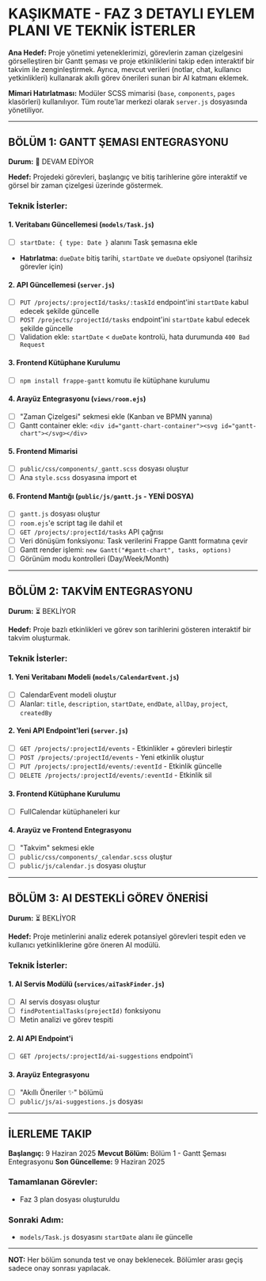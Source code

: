 # KAŞIKMATE - FAZ 3 DETAYLI EYLEM PLANI VE TEKNİK İSTERLER

**Ana Hedef:** Proje yönetimi yeteneklerimizi, görevlerin zaman çizelgesini görselleştiren bir Gantt şeması ve proje etkinliklerini takip eden interaktif bir takvim ile zenginleştirmek. Ayrıca, mevcut verileri (notlar, chat, kullanıcı yetkinlikleri) kullanarak akıllı görev önerileri sunan bir AI katmanı eklemek.

**Mimari Hatırlatması:** Modüler SCSS mimarisi (`base`, `components`, `pages` klasörleri) kullanılıyor. Tüm route'lar merkezi olarak `server.js` dosyasında yönetiliyor.

---

## BÖLÜM 1: GANTT ŞEMASI ENTEGRASYONU

**Durum:** 🚧 DEVAM EDİYOR

**Hedef:** Projedeki görevleri, başlangıç ve bitiş tarihlerine göre interaktif ve görsel bir zaman çizelgesi üzerinde göstermek.

### Teknik İsterler:

#### 1. Veritabanı Güncellemesi (`models/Task.js`)
- [ ] `startDate: { type: Date }` alanını Task şemasına ekle
- **Hatırlatma:** `dueDate` bitiş tarihi, `startDate` ve `dueDate` opsiyonel (tarihsiz görevler için)

#### 2. API Güncellemesi (`server.js`)
- [ ] `PUT /projects/:projectId/tasks/:taskId` endpoint'ini `startDate` kabul edecek şekilde güncelle
- [ ] `POST /projects/:projectId/tasks` endpoint'ini `startDate` kabul edecek şekilde güncelle
- [ ] Validation ekle: `startDate` < `dueDate` kontrolü, hata durumunda `400 Bad Request`

#### 3. Frontend Kütüphane Kurulumu
- [ ] `npm install frappe-gantt` komutu ile kütüphane kurulumu

#### 4. Arayüz Entegrasyonu (`views/room.ejs`)
- [ ] "Zaman Çizelgesi" sekmesi ekle (Kanban ve BPMN yanına)
- [ ] Gantt container ekle: `<div id="gantt-chart-container"><svg id="gantt-chart"></svg></div>`

#### 5. Frontend Mimarisi
- [ ] `public/css/components/_gantt.scss` dosyası oluştur
- [ ] Ana `style.scss` dosyasına import et

#### 6. Frontend Mantığı (`public/js/gantt.js` - YENİ DOSYA)
- [ ] `gantt.js` dosyası oluştur
- [ ] `room.ejs`'e script tag ile dahil et
- [ ] `GET /projects/:projectId/tasks` API çağrısı
- [ ] Veri dönüşüm fonksiyonu: Task verilerini Frappe Gantt formatına çevir
- [ ] Gantt render işlemi: `new Gantt("#gantt-chart", tasks, options)`
- [ ] Görünüm modu kontrolleri (Day/Week/Month)

---

## BÖLÜM 2: TAKVİM ENTEGRASYONU

**Durum:** ⏳ BEKLİYOR

**Hedef:** Proje bazlı etkinlikleri ve görev son tarihlerini gösteren interaktif bir takvim oluşturmak.

### Teknik İsterler:

#### 1. Yeni Veritabanı Modeli (`models/CalendarEvent.js`)
- [ ] CalendarEvent modeli oluştur
- [ ] Alanlar: `title`, `description`, `startDate`, `endDate`, `allDay`, `project`, `createdBy`

#### 2. Yeni API Endpoint'leri (`server.js`)
- [ ] `GET /projects/:projectId/events` - Etkinlikler + görevleri birleştir
- [ ] `POST /projects/:projectId/events` - Yeni etkinlik oluştur
- [ ] `PUT /projects/:projectId/events/:eventId` - Etkinlik güncelle
- [ ] `DELETE /projects/:projectId/events/:eventId` - Etkinlik sil

#### 3. Frontend Kütüphane Kurulumu
- [ ] FullCalendar kütüphaneleri kur

#### 4. Arayüz ve Frontend Entegrasyonu
- [ ] "Takvim" sekmesi ekle
- [ ] `public/css/components/_calendar.scss` oluştur
- [ ] `public/js/calendar.js` dosyası oluştur

---

## BÖLÜM 3: AI DESTEKLİ GÖREV ÖNERİSİ

**Durum:** ⏳ BEKLİYOR

**Hedef:** Proje metinlerini analiz ederek potansiyel görevleri tespit eden ve kullanıcı yetkinliklerine göre öneren AI modülü.

### Teknik İsterler:

#### 1. AI Servis Modülü (`services/aiTaskFinder.js`)
- [ ] AI servis dosyası oluştur
- [ ] `findPotentialTasks(projectId)` fonksiyonu
- [ ] Metin analizi ve görev tespiti

#### 2. AI API Endpoint'i
- [ ] `GET /projects/:projectId/ai-suggestions` endpoint'i

#### 3. Arayüz Entegrasyonu
- [ ] "Akıllı Öneriler ✨" bölümü
- [ ] `public/js/ai-suggestions.js` dosyası

---

## İLERLEME TAKIP

**Başlangıç:** 9 Haziran 2025
**Mevcut Bölüm:** Bölüm 1 - Gantt Şeması Entegrasyonu
**Son Güncelleme:** 9 Haziran 2025

### Tamamlanan Görevler:
- Faz 3 plan dosyası oluşturuldu

### Sonraki Adım:
- `models/Task.js` dosyasını `startDate` alanı ile güncelle

---

**NOT:** Her bölüm sonunda test ve onay beklenecek. Bölümler arası geçiş sadece onay sonrası yapılacak.
